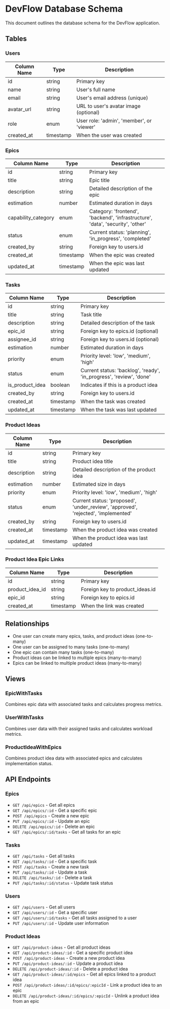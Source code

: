 
# DevFlow Database Schema

This document outlines the database schema for the DevFlow application.

## Tables

### Users

| Column Name | Type | Description |
|-------------|------|-------------|
| id | string | Primary key |
| name | string | User's full name |
| email | string | User's email address (unique) |
| avatar_url | string | URL to user's avatar image (optional) |
| role | enum | User role: 'admin', 'member', or 'viewer' |
| created_at | timestamp | When the user was created |

### Epics

| Column Name | Type | Description |
|-------------|------|-------------|
| id | string | Primary key |
| title | string | Epic title |
| description | string | Detailed description of the epic |
| estimation | number | Estimated duration in days |
| capability_category | enum | Category: 'frontend', 'backend', 'infrastructure', 'data', 'security', 'other' |
| status | enum | Current status: 'planning', 'in_progress', 'completed' |
| created_by | string | Foreign key to users.id |
| created_at | timestamp | When the epic was created |
| updated_at | timestamp | When the epic was last updated |

### Tasks

| Column Name | Type | Description |
|-------------|------|-------------|
| id | string | Primary key |
| title | string | Task title |
| description | string | Detailed description of the task |
| epic_id | string | Foreign key to epics.id (optional) |
| assignee_id | string | Foreign key to users.id (optional) |
| estimation | number | Estimated duration in days |
| priority | enum | Priority level: 'low', 'medium', 'high' |
| status | enum | Current status: 'backlog', 'ready', 'in_progress', 'review', 'done' |
| is_product_idea | boolean | Indicates if this is a product idea |
| created_by | string | Foreign key to users.id |
| created_at | timestamp | When the task was created |
| updated_at | timestamp | When the task was last updated |

### Product Ideas

| Column Name | Type | Description |
|-------------|------|-------------|
| id | string | Primary key |
| title | string | Product idea title |
| description | string | Detailed description of the product idea |
| estimation | number | Estimated size in days |
| priority | enum | Priority level: 'low', 'medium', 'high' |
| status | enum | Current status: 'proposed', 'under_review', 'approved', 'rejected', 'implemented' |
| created_by | string | Foreign key to users.id |
| created_at | timestamp | When the product idea was created |
| updated_at | timestamp | When the product idea was last updated |

### Product Idea Epic Links

| Column Name | Type | Description |
|-------------|------|-------------|
| id | string | Primary key |
| product_idea_id | string | Foreign key to product_ideas.id |
| epic_id | string | Foreign key to epics.id |
| created_at | timestamp | When the link was created |

## Relationships

- One user can create many epics, tasks, and product ideas (one-to-many)
- One user can be assigned to many tasks (one-to-many)
- One epic can contain many tasks (one-to-many)
- Product ideas can be linked to multiple epics (many-to-many)
- Epics can be linked to multiple product ideas (many-to-many)

## Views

### EpicWithTasks

Combines epic data with associated tasks and calculates progress metrics.

### UserWithTasks

Combines user data with their assigned tasks and calculates workload metrics.

### ProductIdeaWithEpics

Combines product idea data with associated epics and calculates implementation status.

## API Endpoints

### Epics

- `GET /api/epics` - Get all epics
- `GET /api/epics/:id` - Get a specific epic
- `POST /api/epics` - Create a new epic
- `PUT /api/epics/:id` - Update an epic
- `DELETE /api/epics/:id` - Delete an epic
- `GET /api/epics/:id/tasks` - Get all tasks for an epic

### Tasks

- `GET /api/tasks` - Get all tasks
- `GET /api/tasks/:id` - Get a specific task
- `POST /api/tasks` - Create a new task
- `PUT /api/tasks/:id` - Update a task
- `DELETE /api/tasks/:id` - Delete a task
- `PUT /api/tasks/:id/status` - Update task status

### Users

- `GET /api/users` - Get all users
- `GET /api/users/:id` - Get a specific user
- `GET /api/users/:id/tasks` - Get all tasks assigned to a user
- `PUT /api/users/:id` - Update user information

### Product Ideas

- `GET /api/product-ideas` - Get all product ideas
- `GET /api/product-ideas/:id` - Get a specific product idea
- `POST /api/product-ideas` - Create a new product idea
- `PUT /api/product-ideas/:id` - Update a product idea
- `DELETE /api/product-ideas/:id` - Delete a product idea
- `GET /api/product-ideas/:id/epics` - Get all epics linked to a product idea
- `POST /api/product-ideas/:id/epics/:epicId` - Link a product idea to an epic
- `DELETE /api/product-ideas/:id/epics/:epicId` - Unlink a product idea from an epic
